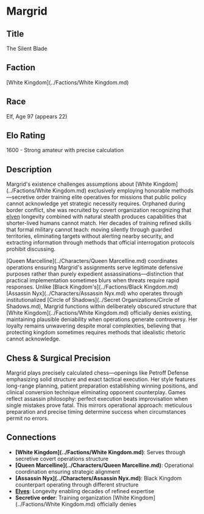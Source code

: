 <!-- Expanded by AI: 2025-10-13 -->

# Margrid

## Title
The Silent Blade

## Faction
[White Kingdom](../Factions/White Kingdom.md)

## Race
Elf, Age 97 (appears 22)

## Elo Rating
1600 - Strong amateur with precise calculation

## Description

Margrid's existence challenges assumptions about [White Kingdom](../Factions/White Kingdom.md) exclusively employing honorable methods—secretive order training elite operatives for missions that public policy cannot acknowledge yet strategic necessity requires. Orphaned during border conflict, she was recruited by covert organization recognizing that [elven](../Races/Elves.md) longevity combined with natural stealth produces capabilities that shorter-lived humans cannot match. Her decades of training refined skills that formal military cannot teach: moving silently through guarded territories, eliminating targets without alerting nearby security, and extracting information through methods that official interrogation protocols prohibit discussing.

[Queen Marcelline](../Characters/Queen Marcelline.md) coordinates operations ensuring Margrid's assignments serve legitimate defensive purposes rather than purely expedient assassinations—distinction that practical implementation sometimes blurs when threats require rapid responses. Unlike [Black Kingdom's](../Factions/Black Kingdom.md) [Assassin Nyx](../Characters/Assassin Nyx.md) who operates through institutionalized [Circle of Shadows](../Secret Organizations/Circle of Shadows.md), Margrid functions within deliberately obscured structure that [White Kingdom](../Factions/White Kingdom.md) officially denies existing, maintaining plausible deniability when operations generate controversy. Her loyalty remains unwavering despite moral complexities, believing that protecting kingdom sometimes requires methods that idealistic rhetoric cannot acknowledge.

## Chess & Surgical Precision

Margrid plays precisely calculated chess—openings like Petroff Defense emphasizing solid structure and exact tactical execution. Her style features long-range planning, patient preparation establishing winning positions, and clinical conversion technique eliminating opponent counterplay. Games reflect assassin philosophy: perfect execution beats improvisation when single mistakes prove fatal. This mirrors operational approach: meticulous preparation and precise timing determine success when circumstances permit no errors.

## Connections

- **[White Kingdom](../Factions/White Kingdom.md)**: Serves through secretive covert operations structure
- **[Queen Marcelline](../Characters/Queen Marcelline.md)**: Operational coordination ensuring strategic alignment
- **[Assassin Nyx](../Characters/Assassin Nyx.md)**: Black Kingdom counterpart operating through different structure
- **[Elves](../Races/Elves.md)**: Longevity enabling decades of refined expertise
- **Secretive order**: Training organization [White Kingdom](../Factions/White Kingdom.md) officially denies
